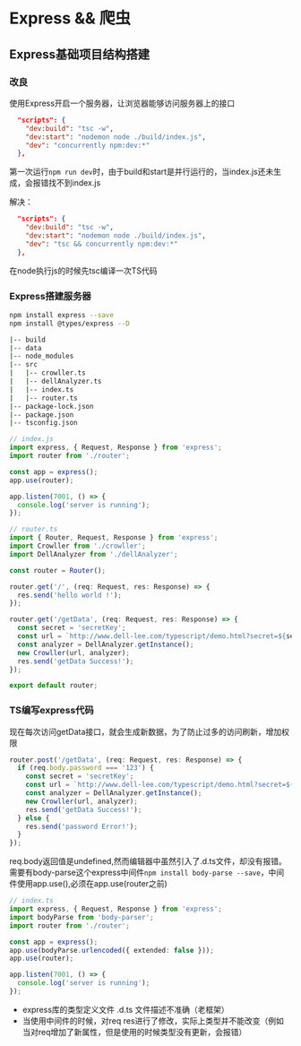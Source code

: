 # Express && 爬虫

## Express基础项目结构搭建

### 改良

使用Express开启一个服务器，让浏览器能够访问服务器上的接口

```json
  "scripts": {
    "dev:build": "tsc -w",
    "dev:start": "nodemon node ./build/index.js",
    "dev": "concurrently npm:dev:*"
  },
```

第一次运行`npm run dev`时，由于build和start是并行运行的，当index.js还未生成，会报错找不到index.js

解决：

```json
  "scripts": {
    "dev:build": "tsc -w",
    "dev:start": "nodemon node ./build/index.js",
    "dev": "tsc && concurrently npm:dev:*"
  },
```

在node执行js的时候先tsc编译一次TS代码

### Express搭建服务器

```sh
npm install express --save
npm install @types/express --D
```

```sh
|-- build
|-- data
|-- node_modules
|-- src
|   |-- crowller.ts
|   |-- dellAnalyzer.ts
|   |-- index.ts
|   |-- router.ts
|-- package-lock.json
|-- package.json
|-- tsconfig.json
```

```typescript
// index.js
import express, { Request, Response } from 'express';
import router from './router';

const app = express();
app.use(router);

app.listen(7001, () => {
  console.log('server is running');
});
```

```typescript
// router.ts
import { Router, Request, Response } from 'express';
import Crowller from './crowller';
import DellAnalyzer from './dellAnalyzer';

const router = Router();

router.get('/', (req: Request, res: Response) => {
  res.send('hello world !');
});

router.get('/getData', (req: Request, res: Response) => {
  const secret = 'secretKey';
  const url = `http://www.dell-lee.com/typescript/demo.html?secret=${secret}`;
  const analyzer = DellAnalyzer.getInstance();
  new Crowller(url, analyzer);
  res.send('getData Success!');
});

export default router;
```

### TS编写express代码

现在每次访问getData接口，就会生成新数据，为了防止过多的访问刷新，增加权限

```typescript
router.post('/getData', (req: Request, res: Response) => {
  if (req.body.password === '123') {
    const secret = 'secretKey';
    const url = `http://www.dell-lee.com/typescript/demo.html?secret=${secret}`;
    const analyzer = DellAnalyzer.getInstance();
    new Crowller(url, analyzer);
    res.send('getData Success!');
  } else {
    res.send('password Error!');
  }
});
```

req.body返回值是undefined,然而编辑器中虽然引入了.d.ts文件，却没有报错。需要有body-parse这个express中间件`npm install body-parse --save`，中间件使用app.use(),必须在app.use(router之前)

```typescript
// index.ts
import express, { Request, Response } from 'express';
import bodyParse from 'body-parser';
import router from './router';

const app = express();
app.use(bodyParse.urlencoded({ extended: false }));
app.use(router);

app.listen(7001, () => {
  console.log('server is running');
});
```

- express库的类型定义文件 .d.ts 文件描述不准确（老框架）
- 当使用中间件的时候，对req res进行了修改，实际上类型并不能改变（例如当对req增加了新属性，但是使用的时候类型没有更新，会报错）